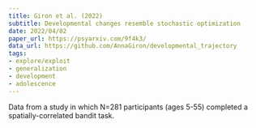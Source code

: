 ```yaml
---
title: Giron et al. (2022)
subtitle: Developmental changes resemble stochastic optimization
date: 2022/04/02
paper_url: https://psyarxiv.com/9f4k3/
data_url: https://github.com/AnnaGiron/developmental_trajectory
tags:
- explore/exploit
- generalization
- development
- adolescence
---
```


Data from a study in which N=281 participants (ages 5-55) completed a spatially-correlated bandit task.
